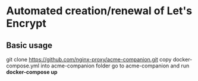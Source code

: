 # Automated creation/renewal of Let's Encrypt

## Basic usage

git clone https://github.com/nginx-proxy/acme-companion.git
copy docker-compose.yml into acme-companion folder
go to acme-companion and run **docker-compose up**
